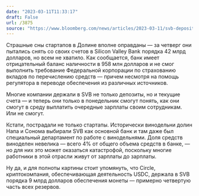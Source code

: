 ```yaml
---
date: "2023-03-11T11:33:17"
draft: False
url: /3875
source: "https://www.bloomberg.com/news/articles/2023-03-11/svb-depositors-investors-tried-to-pull-42-billion-on-thursday"
---
```


Страшные сны стартапов в Долине вполне оправданы — за четверг они пытались снять со своих счетов в Silicon Valley Bank порядка 42 млрд долларов, но всем не хватило. Как сообщается, банк имеет отрицательный баланс наличности в 958 млн долларов и не смог выполнить требование Федеральной корпорации по страхованию вкладов по перечислению средств — причем несмотря на помощь регулятора в переводе обеспечения из различных источников.

Многие компании держали в SVB не только депозиты, но и текущие счета — и теперь они только в понедельник смогут понять, как они смогут в среду выплатить очередные зарплаты своим сотрудникам. Или не смогут. 

Кстати, пострадали не только стартапы. Исторически винодельни долин Напа и Сонома выбирали SVB как основной банк и там даже был специальный департамент по работе с винодельнями. Доля средств виноделен невелика — всего 4% от общего объема средств в банке, — но для них это может оказаться катастрофой, поскольку многие работники в этой отрасли живут от зарплаты до зарплаты.

Ну да, и для полноты картины стоит упомянуть, что Circle, криптокомпания, обеспечивающая деятельность USDC, держала в SVB порядка 9 млрд долларов обеспечения монеты — примерно четвертую часть всех резервов.
